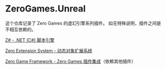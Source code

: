 # ZeroGames.Unreal

这个仓库记录了 Zero Games 的虚幻引擎系列插件。
如无特殊说明，插件之间是不相互依赖的。

[Z# - .NET (C#) 脚本引擎](https://github.com/ZeroGameStudio/ZSharp)

[Zero Extension System - 动态对象扩展系统](https://github.com/ZeroGameStudio/ZeroExtensionSystem)

[Zero Game Framework - Zero Games 插件集成](https://github.com/ZeroGameStudio/ZeroGameFramework)（依赖其他插件）


